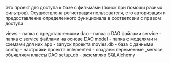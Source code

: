 Это проект для доступа к базе с фильмами (поиск при помощи разных фильтров).
Осуществлена регистрация пользователя, его авторизация и предоставление определенного функционала в соответсвии с правом доступа.

views - папка с представлениями
dao - папка с DAO файлами
service - папка с service файлами на основе DAO
model - папка с моделями и схемами для них
app - запуск проекта
movies.db - база с данными
config - настройки проекта
imlemented - создаем переменные _service, объявляем классы DAO
setup_db - экземпляр SQLAlchemy
